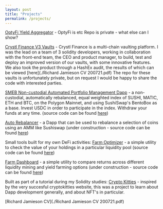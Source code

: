 ```yaml
---
layout: post
title: "Projects"
permalink: /projects/
---
```


[OptyFi Yield Aggregator](https://app.opty.fi/) - OptyFi is etc
Repo is private - what else can I show?

[Crystl Finance V3 Vaults](https://polygon.crystl.finance/vaultsV3) - Crystl Finance is a multi-chain vaulting platform. I was the lead on a team of 3 solidity developers, working in collaboration with the front-end team, the CEO and product manager, to build, test and deploy an improved version of our vaults, with some innovative features.
We also took the product through a HashEx audit, the results of which can be viewed [here](./Richard Jamieson CV 200721.pdf)
The repo for these vaults is unfortunately private, but on request I would be happy to share the code with interested parties.

[SMEB Non-custodial Automated Portfolio Management Dapp](https://spheron.infura-ipfs.io/ipfs/QmUjegH2uJPHjYceU4SRtm6qrdQbommrfcLnE6jJbAro72/) - a non-custodial, automatically rebalanced, equal weighted index of SUSHI, MATIC, ETH and BTC, on the Polygon Mainnet, and using SushiSwap's BentoBox as a base. Invest USDC in order to participate in the index. Withdraw your funds at any time. (source code can be found [here](./Crystl-Vaults_audit-report_1651814621605.pdf))

[Auto Rebalancer](https://richjamo.github.io/autoBalancer/) - a Dapp that can be used to rebalance a selection of coins using an AMM like Sushiswap (under construction - source code can be found [here](https://github.com/RichJamo/AutoBalancer))

Small tools built for my own DeFi activities:
[Farm Optimizer](https://richjamo.github.io/FarmOptimizer/) - a simple utility to check the value of your holdings in a particular liquidity pool
(source code can be found [here](https://github.com/RichJamo/FarmOptimizer))

[Farm Dashboard](https://richjamo.github.io/FarmDashboard/) - a simple utility to compare returns across different liquidity mining and yield farming options (under construction - source code can be found [here](https://github.com/RichJamo/FarmDashboard))

Built as part of a tutorial during my Solidity studies:
[Crypto Kitties](https://richjamo.github.io/CryptoKitties/) - inspired by the very succesful cryptokitties website, this was a project to learn about Dapp development generally, and about NFT's in particular.

[Richard Jamieson CV](./Richard Jamieson CV 200721.pdf)